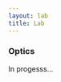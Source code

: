 ```yaml
---
layout: lab
title: Lab
---
```


### Optics

<div class="alert alert-danger">In progesss...</div>
